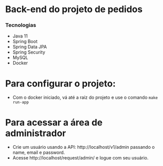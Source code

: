 # Back-end do projeto de pedidos

### Tecnologias

- Java 11
- Spring Boot
- Spring Data JPA
- Spring Security
- MySQL
- Docker

# Para configurar o projeto:

- Com o docker iniciado, vá até a raíz do projeto e use o comando `make run-app`

# Para acessar a área de administrador

- Crie um usuário usando a API: http://localhost/v1/admin passando o name, email e password. 
- Acesse http://localhost/request/admin/ e logue com seu usuário.
